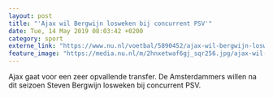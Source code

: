 ```yaml
---
layout: post
title: "'Ajax wil Bergwijn losweken bij concurrent PSV'"
date: Tue, 14 May 2019 08:03:42 +0200
category: sport
externe_link: "https://www.nu.nl/voetbal/5890452/ajax-wil-bergwijn-losweken-bij-concurrent-psv.html"
feature_image: "https://media.nu.nl/m/2hnxetwaf6gj_sqr256.jpg/ajax-wil-bergwijn-losweken-bij-concurrent-psv.jpg"
---
```


Ajax gaat voor een zeer opvallende transfer. De Amsterdammers willen na dit seizoen Steven Bergwijn losweken bij concurrent PSV.
